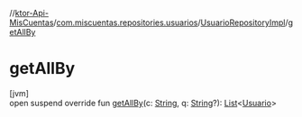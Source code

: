 //[ktor-Api-MisCuentas](../../../index.md)/[com.miscuentas.repositories.usuarios](../index.md)/[UsuarioRepositoryImpl](index.md)/[getAllBy](get-all-by.md)

# getAllBy

[jvm]\
open suspend override fun [getAllBy](get-all-by.md)(c: [String](https://kotlinlang.org/api/latest/jvm/stdlib/kotlin/-string/index.html), q: [String](https://kotlinlang.org/api/latest/jvm/stdlib/kotlin/-string/index.html)?): [List](https://kotlinlang.org/api/latest/jvm/stdlib/kotlin.collections/-list/index.html)&lt;[Usuario](../../com.miscuentas.models/-usuario/index.md)&gt;
